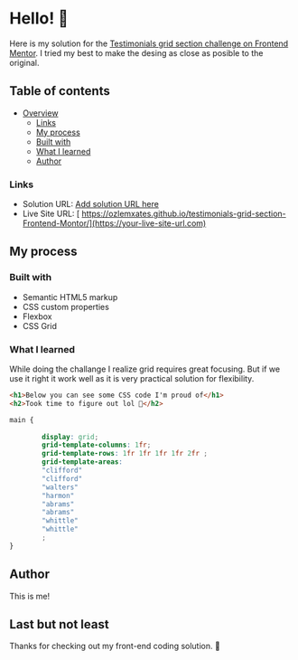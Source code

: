 # Hello! 👋

Here is my solution for the [Testimonials grid section challenge on Frontend Mentor](https://www.frontendmentor.io/challenges/testimonials-grid-section-Nnw6J7Un7). I tried my best to make the desing as close as posible to the original.

## Table of contents

- [Overview](#overview)
  - [Links](#links)
  - [My process](#my-process)
  - [Built with](#built-with)
  - [What I learned](#what-i-learned)
  - [Author](#author)

### Links

- Solution URL: [Add solution URL here](https://your-solution-url.com)
- Live Site URL: [ https://ozlemxates.github.io/testimonials-grid-section-Frontend-Montor/](https://your-live-site-url.com)

## My process

### Built with

- Semantic HTML5 markup
- CSS custom properties
- Flexbox
- CSS Grid

### What I learned

While doing the challange I realize grid requires great focusing. But if we use it right it work well as it is very practical solution for flexibility.

```html
<h1>Below you can see some CSS code I'm proud of</h1>
<h2>Took time to figure out lol 🎉</h2>
```
```css
main {
        
        display: grid;
        grid-template-columns: 1fr;
        grid-template-rows: 1fr 1fr 1fr 1fr 2fr ;
        grid-template-areas: 
        "clifford"
        "clifford"
        "walters"
        "harmon"
        "abrams"
        "abrams"
        "whittle"
        "whittle"
        ;
}
```

## Author

This is me! 

## Last but not least 

Thanks for checking out my front-end coding solution.
 🚀
